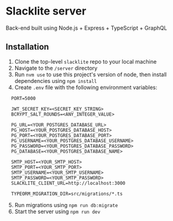 # Slacklite server

Back-end built using Node.js + Express + TypeScript + GraphQL

## Installation

1. Clone the top-level `slacklite` repo to your local machine
2. Navigate to the `/server` directory
3. Run `nvm use` to use this project's version of node, then install dependencies using `npm install`
4. Create `.env` file with the following environment variables:

```
  PORT=5000

  JWT_SECRET_KEY=<SECRET_KEY_STRING>
  BCRYPT_SALT_ROUNDS=<ANY_INTEGER_VALUE>

  PG_URL=<YOUR_POSTGRES_DATABASE_URL>
  PG_HOST=<YOUR_POSTGRES_DATABASE_HOST>
  PG_PORT=<YOUR_POSTGRES_DATABASE_PORT>
  PG_USERNAME=<YOUR_POSTGRES_DATABASE_USERNAME>
  PG_PASSWORD=<YOUR_POSTGRES_DATABASE_PASSWORD>
  PG_DATABASE=<YOUR_POSTGRES_DATABASE_NAME>

  SMTP_HOST=<YOUR_SMTP_HOST>
  SMTP_PORT=<YOUR_SMTP_PORT>
  SMTP_USERNAME=<YOUR_SMTP_USERNAME>
  SMTP_PASSWORD=<YOUR_SMTP_PASSWORD>
  SLACKLITE_CLIENT_URL=http://localhost:3000

  TYPEORM_MIGRATION_DIR=src/migrations/*.ts
```

5. Run migrations using `npm run db:migrate`
6. Start the server using `npm run dev`

